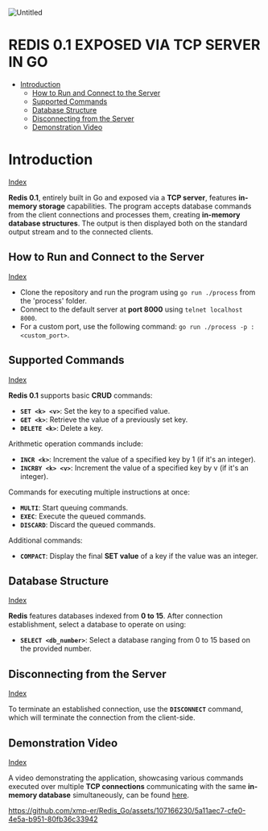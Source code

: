 
![Untitled](https://github.com/xmp-er/Redis_Go/assets/107166230/e2c9a9e9-beaa-4025-8467-93a532be742d)

# REDIS 0.1 EXPOSED VIA TCP SERVER IN GO
 - [Introduction](#introduction)
   - [How to Run and Connect to the Server](#how-to-run-and-connect-to-the-server)
   - [Supported Commands](#supported-commands)
   - [Database Structure](#database-structure)
   - [Disconnecting from the Server](#disconnecting-from-the-server)
   - [Demonstration Video](#demonstration-video)

# Introduction
[Index](#index)
 

**Redis 0.1**, entirely built in Go and exposed via a **TCP server**, features **in-memory storage** capabilities. The program accepts database commands from the client connections and processes them, creating **in-memory database structures**. The output is then displayed both on the standard output stream and to the connected clients.

## How to Run and Connect to the Server
[Index](#index)
 

- Clone the repository and run the program using `go run ./process` from the 'process' folder.
- Connect to the default server at **port 8000** using `telnet localhost 8000`.
- For a custom port, use the following command: `go run ./process -p :<custom_port>`.

## Supported Commands
[Index](#index)
 

**Redis 0.1** supports basic **CRUD** commands:

- **`SET <k> <v>`**: Set the key to a specified value.
- **`GET <k>`**: Retrieve the value of a previously set key.
- **`DELETE <k>`**: Delete a key.

Arithmetic operation commands include:

- **`INCR <k>`**: Increment the value of a specified key by 1 (if it's an integer).
- **`INCRBY <k> <v>`**: Increment the value of a specified key by v (if it's an integer).

Commands for executing multiple instructions at once:

- **`MULTI`**: Start queuing commands.
- **`EXEC`**: Execute the queued commands.
- **`DISCARD`**: Discard the queued commands.

Additional commands:

- **`COMPACT`**: Display the final **SET value** of a key if the value was an integer.

## Database Structure
[Index](#index)
 

**Redis** features databases indexed from **0 to 15**. After connection establishment, select a database to operate on using:

- **`SELECT <db_number>`**: Select a database ranging from 0 to 15 based on the provided number.

## Disconnecting from the Server
[Index](#index)
 

To terminate an established connection, use the **`DISCONNECT`** command, which will terminate the connection from the client-side.

## Demonstration Video
[Index](#index)
 

A video demonstrating the application, showcasing various commands executed over multiple **TCP connections** communicating with the same **in-memory database** simultaneously, can be found [here](https://github.com/xmp-er/Redis_Go/assets/107166230/5a11aec7-cfe0-4e5a-b951-80fb36c33942).

https://github.com/xmp-er/Redis_Go/assets/107166230/5a11aec7-cfe0-4e5a-b951-80fb36c33942

